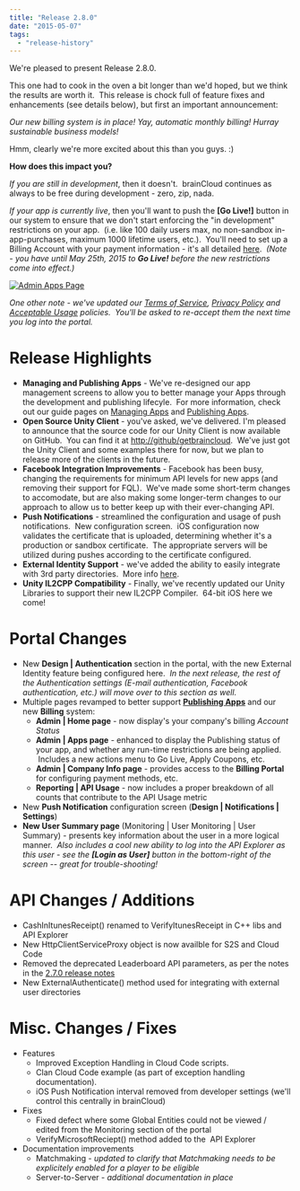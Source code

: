 ```yaml
---
title: "Release 2.8.0"
date: "2015-05-07"
tags: 
  - "release-history"
---
```


We're pleased to present Release 2.8.0.

This one had to cook in the oven a bit longer than we'd hoped, but we think the results are worth it.  This release is chock full of feature fixes and enhancements (see details below), but first an important announcement:

_Our new billing system is in place! Yay, automatic monthly billing! Hurray sustainable business models!_ 

Hmm, clearly we're more excited about this than you guys. :)

**How does this impact you?**

_If you are still in development_, then it doesn't.  brainCloud continues as always to be free during development - zero, zip, nada.

_If your app is currently live_, then you'll want to push the **\[Go Live!\]** button in our system to ensure that we don't start enforcing the "in development" restrictions on your app.  (i.e. like 100 daily users max, no non-sandbox in-app-purchases, maximum 1000 lifetime users, etc.).  You'll need to set up a Billing Account with your payment information - it's all detailed [here](/learn/portal-tutorials/publishing-apps/ "Publishing Apps").  _(Note - you have until May 25th, 2015 to **Go Live!** before the new restrictions come into effect.)_

[![Admin Apps Page](images/Admin-Apps-Page-1024x529.png)](images/Admin-Apps-Page.png)

_One other note - we've updated our [Terms of Service](http://getbraincloud.com/terms-of-service/ "Terms of Service"), [Privacy Policy](http://getbraincloud.com/privacy-policy/ "Privacy Policy") and [Acceptable Usage](http://getbraincloud.com/acceptable-use-policy/ "Acceptable Use Policy") policies.  You'll be asked to re-accept them the next time you log into the portal._

# Release Highlights

- **Managing and Publishing Apps** - We've re-designed our app management screens to allow you to better manage your Apps through the development and publishing lifecyle.  For more information, check out our guide pages on [Managing Apps](/learn/portal-tutorials/managing-apps/ "Managing Apps") and [Publishing Apps](/learn/portal-tutorials/publishing-apps/ "Publishing Apps").
- **Open Source Unity Client** - you've asked, we've delivered. I'm pleased to announce that the source code for our Unity Client is now available on GitHub.  You can find it at [http://github/getbraincloud](http://github/getbraincloud "http://github/getbraincloud").  We've just got the Unity Client and some examples there for now, but we plan to release more of the clients in the future.
- **Facebook Integration Improvements** - Facebook has been busy, changing the requirements for minimum API levels for new apps (and removing their support for FQL).  We've made some short-term changes to accomodate, but are also making some longer-term changes to our approach to allow us to better keep up with their ever-changing API.
- **Push Notifications** - streamlined the configuration and usage of push notifications.  New configuration screen.  iOS configuration now validates the certificate that is uploaded, determining whether it's a production or sandbox certificate.  The appropriate servers will be utilized during pushes according to the certificate configured.
- **External Identity Support** - we've added the ability to easily integrate with 3rd party directories.  More info [here](/learn/key-concepts/authentication/external-authentication/ "External Authentication").
- **Unity IL2CPP Compatibility** - Finally, we've recently updated our Unity Libraries to support their new IL2CPP Compiler.  64-bit iOS here we come!

# Portal Changes

- New **Design | Authentication** section in the portal, with the new External Identity feature being configured here.  _In the next release, the rest of the Authentication settings (E-mail authentication, Facebook authentication, etc.) will move over to this section as well._
- Multiple pages revamped to better support [**Publishing Apps**](/learn/portal-tutorials/publishing-apps/ "Publishing Apps") and our new **Billing** system:
    - **Admin | Home page** - now display's your company's billing _Account Status_
    - **Admin | Apps page** - enhanced to display the Publishing status of your app, and whether any run-time restrictions are being applied.  Includes a new actions menu to Go Live, Apply Coupons, etc.
    - **Admin | Company Info page** \- provides access to the **Billing Portal** for configuring payment methods, etc.
    - **Reporting | API Usage** - now includes a proper breakdown of all counts that contribute to the API Usage metric
- New **Push Notification** configuration screen (**Design | Notifications | Settings**)
- **New User Summary page** (Monitoring | User Monitoring | User Summary) - presents key information about the user in a more logical manner.  _Also includes a cool new ability to log into the API Explorer as this user - see the **\[Login as User\]** button in the bottom-right of the screen -- great for trouble-shooting!_

# API Changes / Additions

- CashInItunesReceipt() renamed to VerifyItunesReceipt in C++ libs and API Explorer
- New HttpClientServiceProxy object is now availble for S2S and Cloud Code
- Removed the deprecated Leaderboard API parameters, as per the notes in the [2.7.0 release notes](/learn/release-2-7-0/ "Release 2.7.0")
- New ExternalAuthenticate() method used for integrating with external user directories

# Misc. Changes / Fixes

- Features
    - Improved Exception Handling in Cloud Code scripts.
    - Clan Cloud Code example (as part of exception handling documentation).
    - iOS Push Notification interval removed from developer settings (we'll control this centrally in brainCloud)
- Fixes
    - Fixed defect where some Global Entities could not be viewed / edited from the Monitoring section of the portal
    - VerifyMicrosoftReciept() method added to the  API Explorer
- Documentation improvements
    - Matchmaking - _updated to clarify that Matchmaking needs to be explicitely enabled for a player to be eligible_
    - Server-to-Server - _additional documentation in place_
